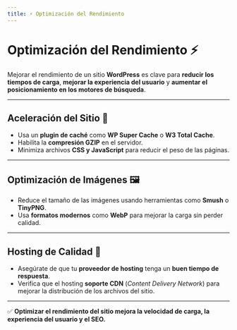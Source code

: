 ```yaml
---
title: ⚡ Optimización del Rendimiento
---
```


# Optimización del Rendimiento ⚡  

Mejorar el rendimiento de un sitio **WordPress** es clave para **reducir los tiempos de carga**, **mejorar la experiencia del usuario** y **aumentar el posicionamiento en los motores de búsqueda**.  

---

## Aceleración del Sitio 🚀  

- Usa un **plugin de caché** como **WP Super Cache** o **W3 Total Cache**.  
- Habilita la **compresión GZIP** en el servidor.  
- Minimiza archivos **CSS y JavaScript** para reducir el peso de las páginas.  

---

## Optimización de Imágenes 🖼️  

- Reduce el tamaño de las imágenes usando herramientas como **Smush** o **TinyPNG**.  
- Usa **formatos modernos** como **WebP** para mejorar la carga sin perder calidad.  

---

## Hosting de Calidad 🏢  

- Asegúrate de que tu **proveedor de hosting** tenga un **buen tiempo de respuesta**.  
- Verifica que el hosting **soporte CDN** (*Content Delivery Network*) para mejorar la distribución de los archivos del sitio.  

---

✅ **Optimizar el rendimiento del sitio mejora la velocidad de carga, la experiencia del usuario y el SEO.**  
